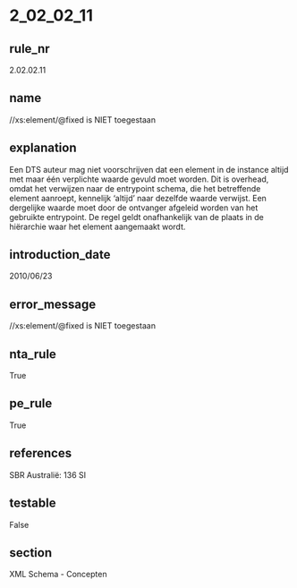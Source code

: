 # 2_02_02_11

## rule_nr
2.02.02.11

## name
//xs:element/@fixed is NIET toegestaan

## explanation
Een DTS auteur mag niet voorschrijven dat een element in de instance altijd met maar één verplichte waarde gevuld moet worden. Dit is overhead, omdat het verwijzen naar de entrypoint schema, die het betreffende element aanroept, kennelijk ‘altijd’ naar dezelfde waarde verwijst. Een dergelijke waarde moet door de ontvanger afgeleid worden van het gebruikte entrypoint.
De regel geldt onafhankelijk van de plaats in de hiërarchie waar het element aangemaakt wordt.

## introduction_date
2010/06/23

## error_message
//xs:element/@fixed is NIET toegestaan

## nta_rule
True

## pe_rule
True

## references
SBR Australië: 136 SI

## testable
False

## section
XML Schema - Concepten

